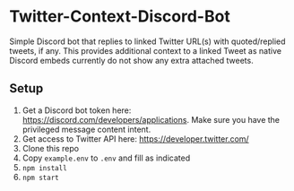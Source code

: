 # Twitter-Context-Discord-Bot

Simple Discord bot that replies to linked Twitter URL(s) with quoted/replied tweets, if any. This provides additional context to a linked Tweet as native Discord embeds currently do not show any extra attached tweets.

## Setup

1. Get a Discord bot token here: <https://discord.com/developers/applications>. Make sure you have the privileged message content intent.
2. Get access to Twitter API here: <https://developer.twitter.com/>
3. Clone this repo
4. Copy `example.env` to `.env` and fill as indicated
5. `npm install`
6. `npm start`
